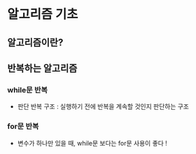 # 알고리즘 기초

## 알고리즘이란?

## 반복하는 알고리즘
### while문 반복
- 판단 반복 구조 : 실행하기 전에 반복을 계속할 것인지 판단하는 구조

### for문 반복
- 변수가 하나만 있을 때, while문 보다는 for문 사용이 좋다 !

